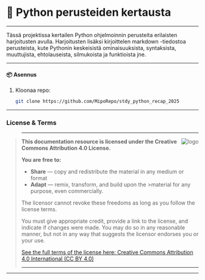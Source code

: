 
# :snake: Python perusteiden kertausta
---

Tässä projektissa kertailen Python ohjelmoinnin perusteita erilaisten harjoitusten avulla. Harjoitusten lisäksi kirjoittelen markdown -tiedostoa perusteista, kute Pythonin keskeisistä ominaisuuksista, syntaksista, muuttujista, ehtolauseista, silmukoista ja funktioista jne.

---
#### 📦 Asennus

1. Kloonaa repo:
   ```bash
   git clone https://github.com/MipoRepo/stdy_python_recap_2025

---
### License & Terms
>---

><img src="repo_transparent_100.png" alt="logo" style="float: right;">
>
>__This documentation resource is licensed under the Creative Commons Attribution 4.0 License.__
>
>__You are free to:__
>- __Share__ — copy and redistribute the material in any medium or format
>- __Adapt__ — remix, transform, and build upon the >material for any purpose, even commercially.
>
>The licensor cannot revoke these freedoms as long as you follow the license terms.
>
>You must give appropriate credit, provide a link to the license, and indicate if changes were made. 
>You may do so in any reasonable manner, but not in any way that suggests the licensor endorses you or your use.
>
>[See the full terms of the license here: Creative Commons Attribution 4.0 International (CC BY 4.0)](https://creativecommons.org/licenses/by/4.0/)
>
>---
---